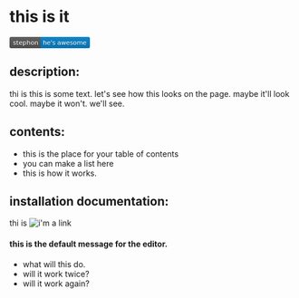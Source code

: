 # this is it     
<svg xmlns="http://www.w3.org/2000/svg" xmlns:xlink="http://www.w3.org/1999/xlink" width="142" height="20"><linearGradient id="b" x2="0" y2="100%"><stop offset="0" stop-color="#bbb" stop-opacity=".1"/><stop offset="1" stop-opacity=".1"/></linearGradient><clipPath id="a"><rect width="142" height="20" rx="3" fill="#fff"/></clipPath><g clip-path="url(#a)"><path fill="#555" d="M0 0h55v20H0z"/><path fill="#007ec6" d="M55 0h87v20H55z"/><path fill="url(#b)" d="M0 0h142v20H0z"/></g><g fill="#fff" text-anchor="middle" font-family="DejaVu Sans,Verdana,Geneva,sans-serif" font-size="110"> <text x="285" y="150" fill="#010101" fill-opacity=".3" transform="scale(.1)" textLength="450">stephon</text><text x="285" y="140" transform="scale(.1)" textLength="450">stephon</text><text x="975" y="150" fill="#010101" fill-opacity=".3" transform="scale(.1)" textLength="770">he&apos;s awesome</text><text x="975" y="140" transform="scale(.1)" textLength="770">he&apos;s awesome</text></g> </svg>
## description: 
 thi is
this is some text. let's see how this looks on the page. maybe it'll look cool. maybe it won't. we'll see.
## contents: 
  
 - this is the place for your table of contents 
 - you can make a list here 
 - this is how it works.
## installation documentation: 
 thi is 
  ![i'm a link](https://img.shields.io/badge/license-MIT-blue.svg)  
   
 #### this is the default message for the editor. 
 * what will this do. 
 * will it work twice? 
 * will it work again?